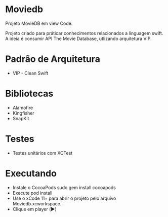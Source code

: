 # Moviedb
Projeto MovieDB em view Code.

Projeto criado para práticar conhecimentos relacionados a linguagem swift. A ideia é consumir API The Movie Database, utlizando arquitetura VIP. 

# Padrão de Arquitetura
- VIP - Clean Swift

# Bibliotecas
- Alamofire 
- Kingfisher
- SnapKit

# Testes
- Testes unitários com XCTest

# Executando
- Instale o CocoaPods sudo gem install cocoapods
- Execute pod install
- Use o xCode 11+ para abrir o projeto pelo arquivo Moviedb.xcworkspace.
- Clique em player (▶️)
